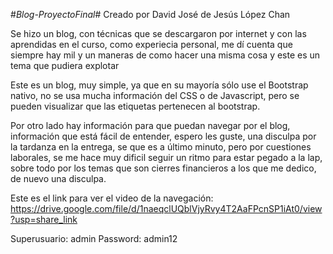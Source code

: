 #*Blog-ProyectoFinal*#
Creado por David José de Jesús López Chan

Se hizo un blog, con técnicas que se descargaron por internet y con las aprendidas en el curso, como experiecia personal, me dí cuenta que siempre hay mil y un maneras de como hacer una misma cosa y este es un tema que pudiera explotar

Este es un blog, muy simple, ya que en su mayoría sólo use el Bootstrap nativo, no se usa mucha información del CSS o de Javascript, pero se pueden visualizar que las etiquetas pertenecen al bootstrap.

Por otro lado hay información para que puedan navegar por el blog, información que está fácil de entender, espero les guste, una disculpa por la tardanza en la entrega, se que es a último minuto, pero por cuestiones laborales, se me hace muy dificil seguir un ritmo para estar pegado a la lap, sobre todo por los temas que son cierres financieros a los que me dedico, de nuevo una disculpa.

Este es el link para ver el video de la navegación: https://drive.google.com/file/d/1naeqclUQblVjyRvy4T2AaFPcnSP1iAt0/view?usp=share_link

Superusuario: admin Password: admin12

